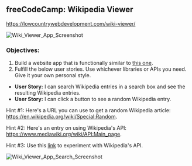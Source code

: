 ## freeCodeCamp: Wikipedia Viewer

<https://lowcountrywebdevelopment.com/wiki-viewer/>

![Wiki_Viewer_App_Screenshot](https://carpentercacsci.files.wordpress.com/2017/12/wiki_viewer_home-e1514256414642.jpg)

### Objectives:

1. Build a website app that is functionally similar to [this one](https://codepen.io/FreeCodeCamp/full/wGqEga/).
2. Fulfill the below user stories. Use whichever libraries or APIs you need. Give it your own personal style.

  - **User Story:** I can search Wikipedia entries in a search box and see the resulting Wikipedia entries.
  - **User Story:** I can click a button to see a random Wikipedia entry.

  Hint #1: Here's a URL you can use to get a random Wikipedia article: https://en.wikipedia.org/wiki/Special:Random.
  
  Hint #2: Here's an entry on using Wikipedia's API: https://www.mediawiki.org/wiki/API:Main_page.
  
  Hint #3: Use this [link](https://en.wikipedia.org/wiki/Special:ApiSandbox#action=query&titles=Main%20Page&prop=revisions&rvprop=content&format=jsonfm) to experiment with Wikipedia's API.

![Wiki_Viewer_App_Search_Screenshot](https://carpentercacsci.files.wordpress.com/2017/12/wiki_viewer_search1.jpg)
